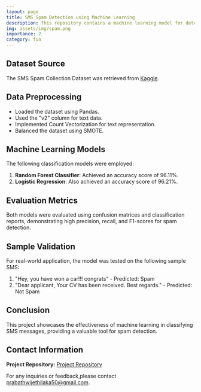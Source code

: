 ```yaml
---
layout: page
title: SMS Spam Detection using Machine Learning
description: This repository contains a machine learning model for detecting spam SMS messages. Utilizing the SMS Spam Collection Dataset from Kaggle, the project employs various classification models to identify spam messages accurately.
img: assets/img/spam.png
importance: 2
category: fun
---
```

## Dataset Source

The SMS Spam Collection Dataset was retrieved from [Kaggle](https://www.kaggle.com/).

## Data Preprocessing

- Loaded the dataset using Pandas.
- Used the "v2" column for text data.
- Implemented Count Vectorization for text representation.
- Balanced the dataset using SMOTE.

## Machine Learning Models

The following classification models were employed:

1. **Random Forest Classifier**: Achieved an accuracy score of 96.11%.
2. **Logistic Regression**: Also achieved an accuracy score of 96.21%.

## Evaluation Metrics

Both models were evaluated using confusion matrices and classification reports, demonstrating high precision, recall, and F1-scores for spam detection.

## Sample Validation

For real-world application, the model was tested on the following sample SMS:
1. "Hey, you have won a car!!! congrats" - Predicted: Spam
2. "Dear applicant, Your CV has been received. Best regards." - Predicted: Not Spam

## Conclusion

This project showcases the effectiveness of machine learning in classifying SMS messages, providing a valuable tool for spam detection.

## Contact Information

**Project Repository:** [Project Repository](https://github.com/PrabathBK/SMS-spam-detector)

For any inquiries or feedback,please contact [prabathwijethilaka50@gmail.com](mailto:prabathwijethilaka50@gmail.com).

